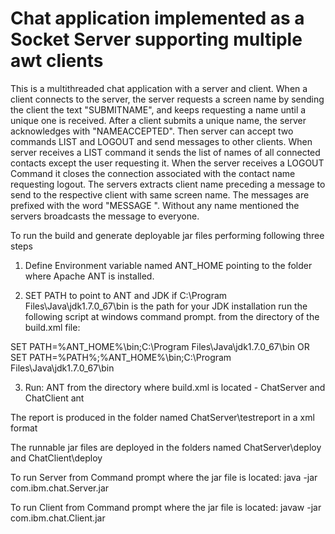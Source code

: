 # Chat application implemented as a Socket Server supporting multiple awt clients

This is a multithreaded chat application with a server and client. When a client connects to the server, the server requests a screen name by sending the client the text "SUBMITNAME", and keeps requesting a name until a unique one is received.  After a client submits a unique name, the server acknowledges with "NAMEACCEPTED".  Then server can accept two commands LIST and LOGOUT and send messages to other clients. When server receives a LIST command it sends the list of names of all connected contacts except the user requesting it. When the server receives a LOGOUT Command it closes the connection associated with the contact name requesting logout. The servers extracts client name preceding a message to send to the respective client with same screen name. The messages are prefixed with the word "MESSAGE ". Without any name mentioned the servers broadcasts the message to everyone.

To run the build and generate deployable jar files performing following three steps

1. Define Environment variable named ANT_HOME pointing to the folder where Apache ANT is installed.

2. SET PATH to point to ANT and JDK
if C:\Program Files\Java\jdk1.7.0_67\bin is the path for your JDK installation run the following script at windows command prompt. from the directory of the build.xml file:

SET PATH=%ANT_HOME%\bin;C:\Program Files\Java\jdk1.7.0_67\bin
OR
SET PATH=%PATH%;%ANT_HOME%\bin;C:\Program Files\Java\jdk1.7.0_67\bin

3. Run: ANT from the directory where build.xml is located - ChatServer and ChatClient
ant 

The report is produced in the folder named ChatServer\testreport in a xml format

The runnable jar files are deployed in the folders named ChatServer\deploy and ChatClient\deploy

To run Server from Command prompt where the jar file is located:
java -jar com.ibm.chat.Server.jar

To run Client from Command prompt where the jar file is located:
javaw -jar com.ibm.chat.Client.jar
